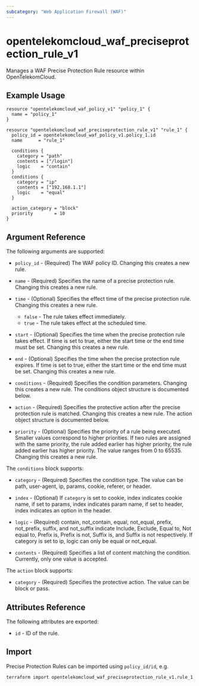 ```yaml
---
subcategory: "Web Application Firewall (WAF)"
---
```


# opentelekomcloud_waf_preciseprotection_rule_v1

Manages a WAF Precise Protection Rule resource within OpenTelekomCloud.

## Example Usage

```hcl
resource "opentelekomcloud_waf_policy_v1" "policy_1" {
  name = "policy_1"
}

resource "opentelekomcloud_waf_preciseprotection_rule_v1" "rule_1" {
  policy_id = opentelekomcloud_waf_policy_v1.policy_1.id
  name      = "rule_1"

  conditions {
    category = "path"
    contents = ["/login"]
    logic    = "contain"
  }
  conditions {
    category = "ip"
    contents = ["192.168.1.1"]
    logic    = "equal"
  }

  action_category = "block"
  priority        = 10
}
```

## Argument Reference

The following arguments are supported:

* `policy_id` - (Required) The WAF policy ID. Changing this creates a new rule.

* `name` - (Required) Specifies the name of a precise protection rule. Changing this creates a new rule.

* `time` - (Optional) Specifies the effect time of the precise protection rule. Changing this creates a new rule.
  * `false` - The rule takes effect immediately.
  * `true` - The rule takes effect at the scheduled time.

* `start` - (Optional) Specifies the time when the precise protection rule takes effect. If time is set to true,
  either the start time or the end time must be set. Changing this creates a new rule.

* `end` - (Optional) Specifies the time when the precise protection rule expires. If time is set to true,
  either the start time or the end time must be set. Changing this creates a new rule.

* `conditions` - (Required) Specifies the condition parameters. Changing this creates a new rule.
  The conditions object structure is documented below.

* `action` - (Required) Specifies the protective action after the precise protection rule is matched.
  Changing this creates a new rule. The action object structure is documented below.

* `priority` - (Optional) Specifies the priority of a rule being executed. Smaller values correspond to higher priorities.
  If two rules are assigned with the same priority, the rule added earlier has higher priority, the rule added earlier
  has higher priority. The value ranges from 0 to 65535. Changing this creates a new rule.

The `conditions` block supports:

* `category` - (Required) Specifies the condition type. The value can be path, user-agent, ip, params, cookie, referer, or header.

* `index` - (Optional) If `category` is set to cookie, index indicates cookie name, if set to params, index indicates param name,
  if set to header, index indicates an option in the header.

* `logic` - (Required) contain, not_contain, equal, not_equal, prefix, not_prefix, suffix, and not_suffix indicate Include, Exclude, Equal to, Not equal to, Prefix is, Prefix is not, Suffix is, and Suffix is not respectively. If category is set to ip, logic can only be equal or not_equal.

* `contents` - (Required) Specifies a list of content matching the condition. Currently, only one value is accepted.

The `action` block supports:

* `category` - (Required) Specifies the protective action. The value can be block or pass.


## Attributes Reference

The following attributes are exported:

* `id` - ID of the rule.

## Import

Precise Protection Rules can be imported using `policy_id/id`, e.g.

```sh
terraform import opentelekomcloud_waf_preciseprotection_rule_v1.rule_1 ff95e71c8ae74eba9887193ab22c5757/b39f3a5a1b4f447a8030f0b0703f47f5
```
